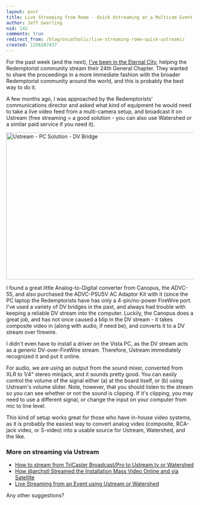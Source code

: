```yaml
---
layout: post
title: Live Streaming from Rome - Quick Ustreaming at a Multicam Event
author: Jeff Geerling
nid: 142
comments: true
redirect_from: /blog/oscatholic/live-streaming-rome-quick-ustreami/
created: 1256287437
---
```

<p>For the past week (and the next), <a href="http://www.lifeisaprayer.com/special-sections/roma">I've been in the Eternal City</a>, helping the Redemptorist community stream their 24th General Chapter. They wanted to share the proceedings in a more immediate fashion with the broader Redemptorist community around the world, and this is probably the best way to do it.</p>
<p>A few months ago, I was approached by the Redemptorists' communications director and asked what kind of equipment he would need to take a live video feed from a multi-camera setup, and broadcast it on Ustream (free streaming = a good solution - you can also use Watershed or a similar paid service if you need it).</p>
<p class="rtecenter"><img src="/sites/opensourcecatholic.com/files/user-uploads/oscatholic/quick-and-dirty-ustream-multicam-setup.jpg" alt="Ustream - PC Solution - DV Bridge" width="525" height="394" style="display: block; margin-left: auto; margin-right: auto;" /></p>
<p>I found a great little Analog-to-Digital converter from Canopus, the ADVC-55, and also purchased the ADVC-PSU5V AC Adaptor Kit with it (since the PC laptop the Redemptorists have has only a 4-pin/no-power FireWire port. I've used a variety of DV bridges in the past, and always had trouble with keeping a reliable DV stream into the computer. Luckily, the Canopus does a great job, and has not once caused a blip in the DV stream - it takes composite video in (along with audio, if need be), and converts it to a DV stream over firewire.</p>
<p>I didn't even have to install a driver on the Vista PC, as the DV stream acts as a generic DV-over-FireWire stream. Therefore, Ustream immediately recognized it and put it online.</p>
<p>For audio, we are using an output from the sound mixer, converted from XLR to 1/4" stereo minijack, and it sounds pretty good. You can easily control the volume of the signal either (a) at the board itself, or (b) using Ustream's volume slider. Note, however, that you should listen to the stream so you can see whether or not the sound is clipping. If it's clipping, you may need to use a different signal, or change the input on your computer from mic to line level.</p>
<p>This kind of setup works great for those who have in-house video systems, as it is probably the easiest way to convert analog video (composite, RCA-jack video, or S-video) into a usable source for Ustream, Watershed, and the like.</p>
<h3>More on streaming via Ustream</h3>
<ul>
<li><a href="http://www.lifeisaprayer.com/articles/computing/2010/how-stream-tricaster-broadcast">How to stream from TriCaster Broadcast/Pro to Ustream.tv or Watershed</a></li>
<li><a href="/blog/archstl/how-archstl-streamed-inst">How @archstl Streamed the Installation Mass Video Online and via Satellite</a></li>
<li><a href="/wiki/117/live-streaming-event">Live Streaming from an Event using Ustream or Watershed</a></li>
</ul>
<p>Any other suggestions?</p>

